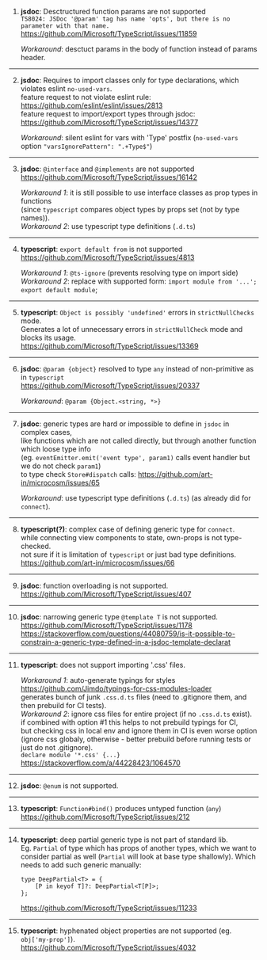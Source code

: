 1. **jsdoc**: Desctructured function params are not supported  
    `TS8024: JSDoc '@param' tag has name 'opts', but there is no parameter with that name.`  
    https://github.com/Microsoft/TypeScript/issues/11859  

    _Workaround_: desctuct params in the body of function instead of params header.

---

2. **jsdoc**: Requires to import classes only for type declarations, which violates eslint `no-used-vars`.  
	feature request to not violate eslint rule: https://github.com/eslint/eslint/issues/2813  
	feature request to import/export types through jsdoc: https://github.com/Microsoft/TypeScript/issues/14377  

	_Workaround_: silent eslint for vars with 'Type' postfix (`no-used-vars` option `"varsIgnorePattern": ".+Type$"`)

---

3. **jsdoc**: `@interface` and `@implements` are not supported  
    https://github.com/Microsoft/TypeScript/issues/16142  

    _Workaround 1_: it is still possible to use interface classes as prop types in functions  
    (since `typescript` compares object types by props set (not by type names)).  
    _Workaround 2_: use typescript type definitions (`.d.ts`)
	
---

4. **typescript**: `export default from` is not supported  
    https://github.com/Microsoft/TypeScript/issues/4813  

    _Workaround 1_: `@ts-ignore` (prevents resolving type on import side)  
	_Workaround 2_: replace with supported form: `import module from '...'; export default module`;  

---

5. **typescript**: `Object is possibly 'undefined'` errors in `strictNullChecks` mode.  
    Generates a lot of unnecessary errors in `strictNullCheck` mode and blocks its usage.  
	https://github.com/Microsoft/TypeScript/issues/13369  

---

6. **jsdoc**: `@param {object}` resolved to type `any` instead of non-primitive as in `typescript`  
   https://github.com/Microsoft/TypeScript/issues/20337  

   _Workaround_: `@param {Object.<string, *>}`  

---

7. **jsdoc**: generic types are hard or impossible to define in `jsdoc` in complex cases,  
   like functions which are not called directly, but through another function which loose type info  
   (eg. `eventEmitter.emit('event type', param1)` calls event handler but we do not check `param1`)  
   to type check `Store#dispatch` calls: https://github.com/art-in/microcosm/issues/65

   _Workaround_: use typescript type definitions (`.d.ts`) (as already did for `connect`).   
  
---

8. **typescript(?)**: complex case of defining generic type for `connect`.  
   while connecting view components to state, own-props is not type-checked.  
   not sure if it is limitation of `typescript` or just bad type definitions.  
   https://github.com/art-in/microcosm/issues/66  
   
---

9. **jsdoc**: function overloading is not supported.
    https://github.com/Microsoft/TypeScript/issues/407

---

10. **jsdoc**: narrowing generic type `@template T` is not supported.
    https://github.com/Microsoft/TypeScript/issues/1178
    https://stackoverflow.com/questions/44080759/is-it-possible-to-constrain-a-generic-type-defined-in-a-jsdoc-template-declarat

---

11. **typescript**: does not support importing '.css' files.

    _Workaround 1_: auto-generate typings for styles    
    https://github.com/Jimdo/typings-for-css-modules-loader  
    generates bunch of junk `.css.d.ts` files (need to .gitignore them, and then prebuild for CI tests).  
    _Workaround 2_: ignore css files for entire project (if no `.css.d.ts` exist).  
    if combined with option #1 this helps to not prebuild typings for CI,  
    but checking css in local env and ignore them in CI is even worse option  
    (ignore css globaly, otherwise - better prebuild before running tests or just do not .gitignore).  
    `declare module '*.css' {...}`  
    https://stackoverflow.com/a/44228423/1064570

---

12. **jsdoc**: `@enum` is not supported.

---

13. **typescript**: `Function#bind()` produces untyped function (`any`)  
    https://github.com/Microsoft/TypeScript/issues/212

---

14. **typescript**: deep partial generic type is not part of standard lib.  
    Eg. `Partial` of type which has props of another types, which we want to consider partial as well (`Partial` will look at base type shallowly).
    Which needs to add such generic manually:  
    ```
    type DeepPartial<T> = {
        [P in keyof T]?: DeepPartial<T[P]>;
    };
    ```
    https://github.com/Microsoft/TypeScript/issues/11233

---

15. **typescript**: hyphenated object properties are not supported (eg. `obj['my-prop']`).  
    https://github.com/Microsoft/TypeScript/issues/4032
